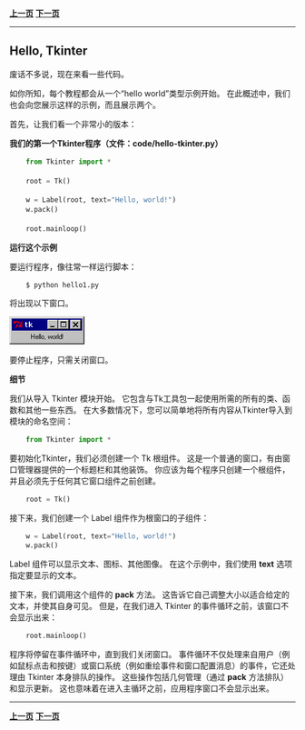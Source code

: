 

**[上一页](whats-tkinter.md)**    **[下一页](hello-again.md)**

----------

## Hello, Tkinter ##

废话不多说，现在来看一些代码。

如你所知，每个教程都会从一个“hello world”类型示例开始。 在此概述中，我们也会向您展示这样的示例，而且展示两个。

首先，让我们看一个非常小的版本：

**我们的第一个Tkinter程序（文件：code/hello-tkinter.py）**
``` python
    from Tkinter import *
    
    root = Tk()
    
    w = Label(root, text="Hello, world!")
    w.pack()
    
    root.mainloop()
```
**运行这个示例**

要运行程序，像往常一样运行脚本：
``` shell
    $ python hello1.py
```
将出现以下窗口。

![](helloworld.gif)

要停止程序，只需关闭窗口。

**细节**

我们从导入 Tkinter 模块开始。 它包含与Tk工具包一起使用所需的所有的类、函数和其他一些东西。 在大多数情况下，您可以简单地将所有内容从Tkinter导入到模块的命名空间：
``` python
    from Tkinter import *
```
要初始化Tkinter，我们必须创建一个 Tk 根组件。 这是一个普通的窗口，有由窗口管理器提供的一个标题栏和其他装饰。 你应该为每个程序只创建一个根组件，并且必须先于任何其它窗口组件之前创建。
``` python
    root = Tk()
```
接下来，我们创建一个 Label 组件作为根窗口的子组件：
``` python
	w = Label(root, text="Hello, world!")
	w.pack()
```
Label 组件可以显示文本、图标、其他图像。 在这个示例中，我们使用 **text** 选项指定要显示的文本。

接下来，我们调用这个组件的 **pack** 方法。 这告诉它自己调整大小以适合给定的文本，并使其自身可见。 但是，在我们进入 Tkinter 的事件循环之前，该窗口不会显示出来：
``` python
	root.mainloop()
```
程序将停留在事件循环中，直到我们关闭窗口。 事件循环不仅处理来自用户（例如鼠标点击和按键）或窗口系统（例如重绘事件和窗口配置消息）的事件，它还处理由 Tkinter 本身排队的操作。 这些操作包括几何管理（通过 **pack** 方法排队）和显示更新。 这也意味着在进入主循环之前，应用程序窗口不会显示出来。

----------

**[上一页](whats-tkinter.md)**    **[下一页](hello-again.md)**